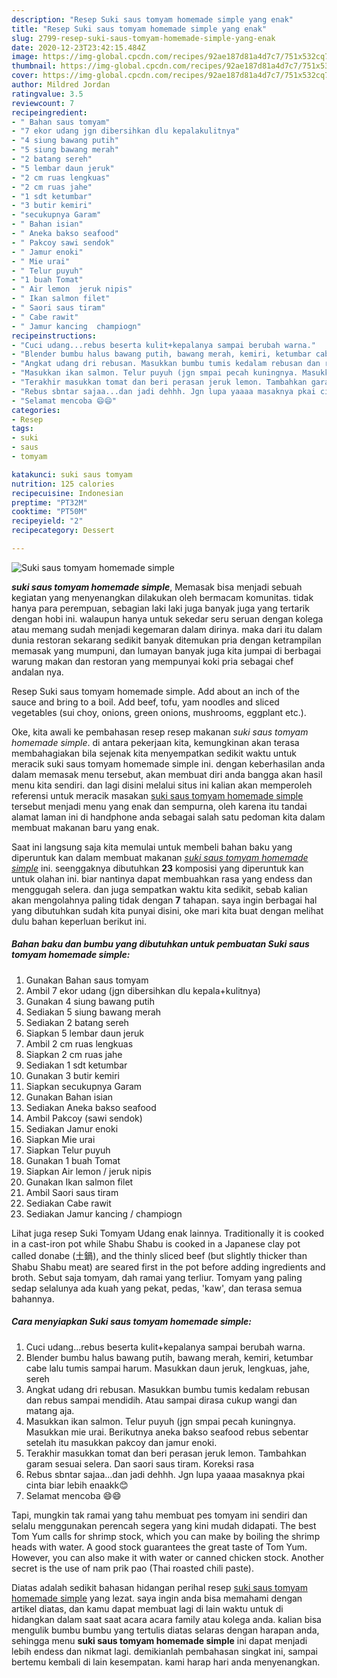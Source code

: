 ```yaml
---
description: "Resep Suki saus tomyam homemade simple yang enak"
title: "Resep Suki saus tomyam homemade simple yang enak"
slug: 2799-resep-suki-saus-tomyam-homemade-simple-yang-enak
date: 2020-12-23T23:42:15.484Z
image: https://img-global.cpcdn.com/recipes/92ae187d81a4d7c7/751x532cq70/suki-saus-tomyam-homemade-simple-foto-resep-utama.jpg
thumbnail: https://img-global.cpcdn.com/recipes/92ae187d81a4d7c7/751x532cq70/suki-saus-tomyam-homemade-simple-foto-resep-utama.jpg
cover: https://img-global.cpcdn.com/recipes/92ae187d81a4d7c7/751x532cq70/suki-saus-tomyam-homemade-simple-foto-resep-utama.jpg
author: Mildred Jordan
ratingvalue: 3.5
reviewcount: 7
recipeingredient:
- " Bahan saus tomyam"
- "7 ekor udang jgn dibersihkan dlu kepalakulitnya"
- "4 siung bawang putih"
- "5 siung bawang merah"
- "2 batang sereh"
- "5 lembar daun jeruk"
- "2 cm ruas lengkuas"
- "2 cm ruas jahe"
- "1 sdt ketumbar"
- "3 butir kemiri"
- "secukupnya Garam"
- " Bahan isian"
- " Aneka bakso seafood"
- " Pakcoy sawi sendok"
- " Jamur enoki"
- " Mie urai"
- " Telur puyuh"
- "1 buah Tomat"
- " Air lemon  jeruk nipis"
- " Ikan salmon filet"
- " Saori saus tiram"
- " Cabe rawit"
- " Jamur kancing  champiogn"
recipeinstructions:
- "Cuci udang...rebus beserta kulit+kepalanya sampai berubah warna."
- "Blender bumbu halus bawang putih, bawang merah, kemiri, ketumbar cabe lalu tumis sampai harum. Masukkan daun jeruk, lengkuas, jahe, sereh"
- "Angkat udang dri rebusan. Masukkan bumbu tumis kedalam rebusan dan rebus sampai mendidih. Atau sampai dirasa cukup wangi dan matang aja."
- "Masukkan ikan salmon. Telur puyuh (jgn smpai pecah kuningnya. Masukkan mie urai. Berikutnya aneka bakso seafood rebus sebentar setelah itu masukkan pakcoy dan jamur enoki."
- "Terakhir masukkan tomat dan beri perasan jeruk lemon. Tambahkan garam sesuai selera. Dan saori saus tiram. Koreksi rasa"
- "Rebus sbntar sajaa...dan jadi dehhh. Jgn lupa yaaaa masaknya pkai cinta biar lebih enaakk😊"
- "Selamat mencoba 😄😄"
categories:
- Resep
tags:
- suki
- saus
- tomyam

katakunci: suki saus tomyam 
nutrition: 125 calories
recipecuisine: Indonesian
preptime: "PT32M"
cooktime: "PT50M"
recipeyield: "2"
recipecategory: Dessert

---
```



![Suki saus tomyam homemade simple](https://img-global.cpcdn.com/recipes/92ae187d81a4d7c7/751x532cq70/suki-saus-tomyam-homemade-simple-foto-resep-utama.jpg)

<b><i>suki saus tomyam homemade simple</i></b>, Memasak bisa menjadi sebuah kegiatan yang menyenangkan dilakukan oleh bermacam komunitas. tidak hanya para perempuan, sebagian laki laki juga banyak juga yang tertarik dengan hobi ini. walaupun hanya untuk sekedar seru seruan dengan kolega atau memang sudah menjadi kegemaran dalam dirinya. maka dari itu dalam dunia restoran sekarang sedikit banyak ditemukan pria dengan ketrampilan memasak yang mumpuni, dan lumayan banyak juga kita jumpai di berbagai warung makan dan restoran yang mempunyai koki pria sebagai chef andalan nya.

Resep Suki saus tomyam homemade simple. Add about an inch of the sauce and bring to a boil. Add beef, tofu, yam noodles and sliced vegetables (sui choy, onions, green onions, mushrooms, eggplant etc.).

Oke, kita awali ke pembahasan resep resep makanan <i>suki saus tomyam homemade simple</i>. di antara pekerjaan kita, kemungkinan akan terasa membahagiakan bila sejenak kita menyempatkan sedikit waktu untuk meracik suki saus tomyam homemade simple ini. dengan keberhasilan anda dalam memasak menu tersebut, akan membuat diri anda bangga akan hasil menu kita sendiri. dan lagi disini melalui situs ini kalian akan memperoleh referensi untuk meracik masakan <u>suki saus tomyam homemade simple</u> tersebut menjadi menu yang enak dan sempurna, oleh karena itu tandai alamat laman ini di handphone anda sebagai salah satu pedoman kita dalam membuat makanan baru yang enak.


Saat ini langsung saja kita memulai untuk membeli bahan baku yang diperuntuk kan dalam membuat makanan <u><i>suki saus tomyam homemade simple</i></u> ini. seenggaknya dibutuhkan <b>23</b> komposisi yang diperuntuk kan untuk olahan ini. biar nantinya dapat membuahkan rasa yang endess dan menggugah selera. dan juga sempatkan waktu kita sedikit, sebab kalian akan mengolahnya paling tidak dengan <b>7</b> tahapan. saya ingin berbagai hal yang dibutuhkan sudah kita punyai disini, oke mari kita buat dengan melihat dulu bahan keperluan berikut ini.

<!--inarticleads1-->

##### Bahan baku dan bumbu yang dibutuhkan untuk pembuatan Suki saus tomyam homemade simple:

1. Gunakan  Bahan saus tomyam
1. Ambil 7 ekor udang (jgn dibersihkan dlu kepala+kulitnya)
1. Gunakan 4 siung bawang putih
1. Sediakan 5 siung bawang merah
1. Sediakan 2 batang sereh
1. Siapkan 5 lembar daun jeruk
1. Ambil 2 cm ruas lengkuas
1. Siapkan 2 cm ruas jahe
1. Sediakan 1 sdt ketumbar
1. Gunakan 3 butir kemiri
1. Siapkan secukupnya Garam
1. Gunakan  Bahan isian
1. Sediakan  Aneka bakso seafood
1. Ambil  Pakcoy (sawi sendok)
1. Sediakan  Jamur enoki
1. Siapkan  Mie urai
1. Siapkan  Telur puyuh
1. Gunakan 1 buah Tomat
1. Siapkan  Air lemon / jeruk nipis
1. Gunakan  Ikan salmon filet
1. Ambil  Saori saus tiram
1. Sediakan  Cabe rawit
1. Sediakan  Jamur kancing / champiogn


Lihat juga resep Suki Tomyam Udang enak lainnya. Traditionally it is cooked in a cast-iron pot while Shabu Shabu is cooked in a Japanese clay pot called donabe (土鍋), and the thinly sliced beef (but slightly thicker than Shabu Shabu meat) are seared first in the pot before adding ingredients and broth. Sebut saja tomyam, dah ramai yang terliur. Tomyam yang paling sedap selalunya ada kuah yang pekat, pedas, &#39;kaw&#39;, dan terasa semua bahannya. 

<!--inarticleads2-->

##### Cara menyiapkan Suki saus tomyam homemade simple:

1. Cuci udang...rebus beserta kulit+kepalanya sampai berubah warna.
1. Blender bumbu halus bawang putih, bawang merah, kemiri, ketumbar cabe lalu tumis sampai harum. Masukkan daun jeruk, lengkuas, jahe, sereh
1. Angkat udang dri rebusan. Masukkan bumbu tumis kedalam rebusan dan rebus sampai mendidih. Atau sampai dirasa cukup wangi dan matang aja.
1. Masukkan ikan salmon. Telur puyuh (jgn smpai pecah kuningnya. Masukkan mie urai. Berikutnya aneka bakso seafood rebus sebentar setelah itu masukkan pakcoy dan jamur enoki.
1. Terakhir masukkan tomat dan beri perasan jeruk lemon. Tambahkan garam sesuai selera. Dan saori saus tiram. Koreksi rasa
1. Rebus sbntar sajaa...dan jadi dehhh. Jgn lupa yaaaa masaknya pkai cinta biar lebih enaakk😊
1. Selamat mencoba 😄😄


Tapi, mungkin tak ramai yang tahu membuat pes tomyam ini sendiri dan selalu menggunakan perencah segera yang kini mudah didapati. The best Tom Yum calls for shrimp stock, which you can make by boiling the shrimp heads with water. A good stock guarantees the great taste of Tom Yum. However, you can also make it with water or canned chicken stock. Another secret is the use of nam prik pao (Thai roasted chili paste). 

Diatas adalah sedikit bahasan hidangan perihal resep <u>suki saus tomyam homemade simple</u> yang lezat. saya ingin anda bisa memahami dengan artikel diatas, dan kamu dapat membuat lagi di lain waktu untuk di hidangkan dalam saat saat acara acara family atau kolega anda. kalian bisa mengulik bumbu bumbu yang tertulis diatas selaras dengan harapan anda, sehingga menu <b>suki saus tomyam homemade simple</b> ini dapat menjadi lebih endess dan nikmat lagi. demikianlah pembahasan singkat ini, sampai bertemu kembali di lain kesempatan. kami harap hari anda menyenangkan.
